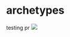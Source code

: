 # archetypes
testing pr
[![](https://jitpack.io/v/liccioni/archetypes.svg)](https://jitpack.io/#liccioni/archetypes)
